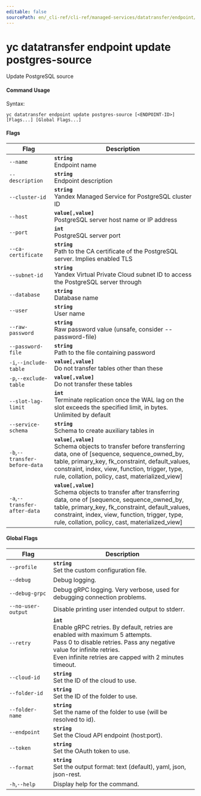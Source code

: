 ```yaml
---
editable: false
sourcePath: en/_cli-ref/cli-ref/managed-services/datatransfer/endpoint/update/postgres-source.md
---
```


# yc datatransfer endpoint update postgres-source

Update PostgreSQL source

#### Command Usage

Syntax: 

`yc datatransfer endpoint update postgres-source [<ENDPOINT-ID>] [Flags...] [Global Flags...]`

#### Flags

| Flag | Description |
|----|----|
|`--name`|<b>`string`</b><br/>Endpoint name|
|`--description`|<b>`string`</b><br/>Endpoint description|
|`--cluster-id`|<b>`string`</b><br/>Yandex Managed Service for PostgreSQL cluster ID|
|`--host`|<b>`value[,value]`</b><br/>PostgreSQL server host name or IP address|
|`--port`|<b>`int`</b><br/>PostgreSQL server port|
|`--ca-certificate`|<b>`string`</b><br/>Path to the CA certificate of the PostgreSQL server. Implies enabled TLS|
|`--subnet-id`|<b>`string`</b><br/>Yandex Virtual Private Cloud subnet ID to access the PostgreSQL server through|
|`--database`|<b>`string`</b><br/>Database name|
|`--user`|<b>`string`</b><br/>User name|
|`--raw-password`|<b>`string`</b><br/>Raw password value (unsafe, consider --password-file)|
|`--password-file`|<b>`string`</b><br/>Path to the file containing password|
|`-i`,`--include-table`|<b>`value[,value]`</b><br/>Do not transfer tables other than these|
|`-p`,`--exclude-table`|<b>`value[,value]`</b><br/>Do not transfer these tables|
|`--slot-lag-limit`|<b>`int`</b><br/>Terminate replication once the WAL lag on the slot exceeds the specified limit, in bytes. Unlimited by default|
|`--service-schema`|<b>`string`</b><br/>Schema to create auxiliary tables in|
|`-b`,`--transfer-before-data`|<b>`value[,value]`</b><br/>Schema objects to transfer before transferring data, one of [sequence, sequence_owned_by, table, primary_key, fk_constraint, default_values, constraint, index, view, function, trigger, type, rule, collation, policy, cast, materialized_view]|
|`-a`,`--transfer-after-data`|<b>`value[,value]`</b><br/>Schema objects to transfer after transferring data, one of [sequence, sequence_owned_by, table, primary_key, fk_constraint, default_values, constraint, index, view, function, trigger, type, rule, collation, policy, cast, materialized_view]|

#### Global Flags

| Flag | Description |
|----|----|
|`--profile`|<b>`string`</b><br/>Set the custom configuration file.|
|`--debug`|Debug logging.|
|`--debug-grpc`|Debug gRPC logging. Very verbose, used for debugging connection problems.|
|`--no-user-output`|Disable printing user intended output to stderr.|
|`--retry`|<b>`int`</b><br/>Enable gRPC retries. By default, retries are enabled with maximum 5 attempts.<br/>Pass 0 to disable retries. Pass any negative value for infinite retries.<br/>Even infinite retries are capped with 2 minutes timeout.|
|`--cloud-id`|<b>`string`</b><br/>Set the ID of the cloud to use.|
|`--folder-id`|<b>`string`</b><br/>Set the ID of the folder to use.|
|`--folder-name`|<b>`string`</b><br/>Set the name of the folder to use (will be resolved to id).|
|`--endpoint`|<b>`string`</b><br/>Set the Cloud API endpoint (host:port).|
|`--token`|<b>`string`</b><br/>Set the OAuth token to use.|
|`--format`|<b>`string`</b><br/>Set the output format: text (default), yaml, json, json-rest.|
|`-h`,`--help`|Display help for the command.|

